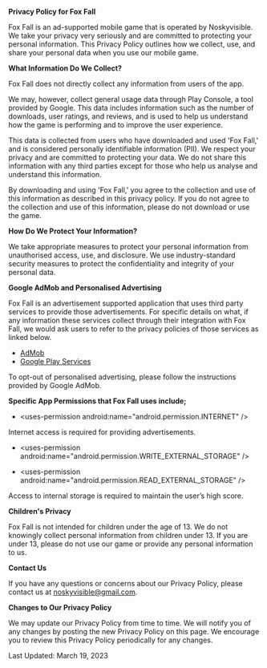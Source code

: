 **Privacy Policy for Fox Fall**

Fox Fall is an ad-supported mobile game that is operated by Noskyvisible. We take your privacy very seriously and are committed to protecting your personal information. This Privacy Policy outlines how we collect, use, and share your personal data when you use our mobile game.

**What Information Do We Collect?**

Fox Fall does not directly collect any information from users of the app. 

We may, however, collect general usage data through Play Console, a tool provided by Google. This data includes information such as the number of downloads, user ratings, and reviews, and is used to help us understand how the game is performing and to improve the user experience.

This data is collected from users who have downloaded and used 'Fox Fall,' and is considered personally identifiable information (PII). We respect your privacy and are committed to protecting your data. We do not share this information with any third parties except for those who help us analyse and understand this information.

By downloading and using 'Fox Fall,' you agree to the collection and use of this information as described in this privacy policy. If you do not agree to the collection and use of this information, please do not download or use the game.

**How Do We Protect Your Information?**

We take appropriate measures to protect your personal information from unauthorised access, use, and disclosure. We use industry-standard security measures to protect the confidentiality and integrity of your personal data.

**Google AdMob and Personalised Advertising**

Fox Fall is an advertisement supported application that uses third party services to provide those advertisements.  For specific details on what, if any information these services collect through their integration with Fox Fall, we would ask users to refer to the privacy policies of those services as linked below.

*   [AdMob](https://support.google.com/admob/answer/6128543?hl=en)
*   [Google Play Services](https://www.google.com/policies/privacy/)

To opt-out of personalised advertising, please follow the instructions provided by Google AdMob.

**Specific App Permissions that Fox Fall uses include;**

*   \<uses-permission android:name="android.permission.INTERNET" /\>

Internet access is required for providing advertisements.

*   \<uses-permission android:name="android.permission.WRITE_EXTERNAL_STORAGE" /\>

*   \<uses-permission android:name="android.permission.READ_EXTERNAL_STORAGE" /\>

Access to internal storage is required to maintain the user’s high score.

**Children's Privacy**

Fox Fall is not intended for children under the age of 13. We do not knowingly collect personal information from children under 13. If you are under 13, please do not use our game or provide any personal information to us.

**Contact Us**

If you have any questions or concerns about our Privacy Policy, please contact us at noskyvisible@gmail.com.

**Changes to Our Privacy Policy**

We may update our Privacy Policy from time to time. We will notify you of any changes by posting the new Privacy Policy on this page. We encourage you to review this Privacy Policy periodically for any changes.

Last Updated: March 19, 2023







